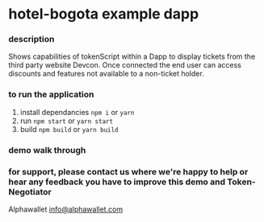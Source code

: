 # hotel-bogota example dapp

### description

Shows capabilities of tokenScript within a Dapp to display tickets from the third party website Devcon. Once connected the end user can access discounts and features not available to a non-ticket holder.

### to run the application

1. install dependancies `npm i` or `yarn`
2. run `npm start` or `yarn start`
3. build `npm build` or `yarn build`

### demo walk through

### for support, please contact us where we're happy to help or hear any feedback you have to improve this demo and Token-Negotiator

Alphawallet <info@alphawallet.com>